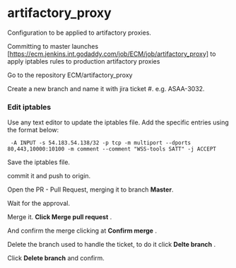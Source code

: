 

# artifactory_proxy
Configuration to be applied to artifactory proxies.

Committing to master launches [https://ecm.jenkins.int.godaddy.com/job/ECM/job/artifactory_proxy] to apply iptables rules to production artifactory proxies


Go to the repository ECM/artifactory_proxy

Create a new branch and name it with jira ticket #. e.g. ASAA-3032.

### Edit iptables

Use any text editor to update the iptables file.
Add the specific entries using the format below:
```
 -A INPUT -s 54.183.54.138/32 -p tcp -m multiport --dports 80,443,10000:10100 -m comment --comment "WSS-tools SATT" -j ACCEPT
```
Save the iptables file.

commit it and push to origin.

Open the PR - Pull Request, merging it to branch __Master__.

Wait for the approval.


Merge it. __Click Merge pull request__ .

And confirm the merge clicking at __Confirm merge__ .

Delete the branch used to handle the ticket, to do it click __Delte branch__ .

Click __Delete branch__ and confirm.



